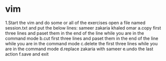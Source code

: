 # vim
1.Start the vim and do some or all of the exercises
open a file named session.txt and put the below lines:
sameer
zakaria
khaled
omar
a.copy first three lines and paset them in the end of the line while you are in the command mode
b.cut  first three lines and paset them in the end of the line while you are in the command mode
c.delete the first three lines while you are in the command mode
d.replace zakaria with sameer
e.undo the last action
f.save and exit

